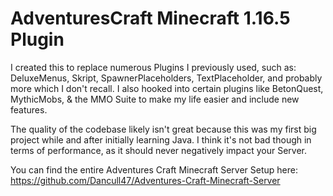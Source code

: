# AdventuresCraft Minecraft 1.16.5 Plugin

I created this to replace numerous Plugins I previously used, such as: DeluxeMenus, Skript, SpawnerPlaceholders, TextPlaceholder, and probably more which I don't recall. I also hooked into certain plugins like BetonQuest, MythicMobs, & the MMO Suite to make my life easier and include new features.

The quality of the codebase likely isn't great because this was my first big project while and after initially learning Java. I think it's not bad though in terms of performance, as it should never negatively impact your Server.


You can find the entire Adventures Craft Minecraft Server Setup here: https://github.com/Dancull47/Adventures-Craft-Minecraft-Server
